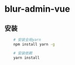 # blur-admin-vue

## 安装
```bash
    # 安装全局yarn
    npm install yarn -g

    # 安装依赖
    yarn install
```